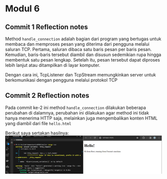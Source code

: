 # **Modul 6**

## **Commit 1 Reflection notes**
Method `handle_connection` adalah bagian dari program yang bertugas untuk membaca dan memproses pesan yang diterima dari pengguna melalui saluran TCP. Pertama, saluran dibaca satu baris pesan per baris pesan. Kemudian, baris-baris tersebut diambil dan disusun sedemikian rupa hingga membentuk satu pesan lengkap. Setelah itu, pesan tersebut dapat diproses lebih lanjut atau ditampilkan di layar komputer.

Dengan cara ini, TcpListener dan TcpStream memungkinkan server untuk berkomunikasi dengan pengguna melalui protokol TCP

## **Commit 2 Reflection notes**
Pada commit ke-2 ini method `handle_connection` dilakukan beberapa perubahan di dalamnya, perubahan ini dilakukan agar method ini tidak hanya menerima HTTP saja, melainkan juga mengembalikan konten HTML yang diambil dari file `hello.html`

Berikut saya sertakan hasilnya:
![Commit 2 screen capture](/images/commit2.png)
